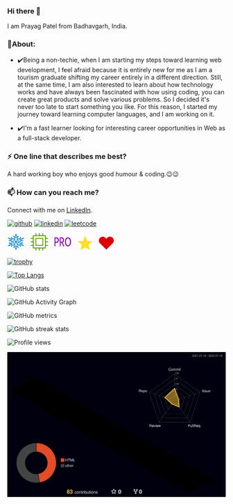 ### Hi there 👋
I am Prayag Patel from Badhavgarh, India.


### 🌱About:
- ✔️Being a non-techie, when I am starting my steps toward learning web development, I feel afraid because it is entirely new for me as I am a tourism graduate shifting my career entirely in a different direction. Still, at the same time, I am also interested to learn about how technology works and have always been fascinated with how using coding, you can create great products and solve various problems.
So I decided it's never too late to start something you like.
For this reason, I started my journey toward learning computer languages, and I am working on it.

- ✔️I'm a fast learner looking for interesting career opportunities in Web as a full-stack developer. 

### ⚡ One line that describes me best? 
A hard working boy who enjoys good humour & coding.😉😉

### 📫 How can you reach me?
Connect with me on [LinkedIn](https://www.linkedin.com/in/prayagp8/).

[<img src='https://cdn.jsdelivr.net/npm/simple-icons@3.0.1/icons/github.svg' alt='github' height='40'>](https://github.com/prayagp8)
[<img src='https://cdn.jsdelivr.net/npm/simple-icons@3.0.1/icons/linkedin.svg' alt='linkedin' height='40'>](https://www.linkedin.com/in/prayagp8/)
[<img src='https://cdn.jsdelivr.net/npm/simple-icons@3.0.1/icons/leetcode.svg' alt='leetcode' height='40'>](https://leetcode.com/prayagp8/)

<a href='https://archiveprogram.github.com/'><img src='https://raw.githubusercontent.com/acervenky/animated-github-badges/master/assets/acbadge.gif' width='40' height='40'></a> <a href='https://docs.github.com/en/developers'><img src='https://raw.githubusercontent.com/acervenky/animated-github-badges/master/assets/devbadge.gif' width='40' height='40'></a> <a href='https://github.com/pricing'><img src='https://raw.githubusercontent.com/acervenky/animated-github-badges/master/assets/pro.gif' width='40' height='40'></a> <a href='https://stars.github.com/'><img src='https://raw.githubusercontent.com/acervenky/animated-github-badges/master/assets/starbadge.gif' width='35' height='35'></a> <a href='https://docs.github.com/en/github/supporting-the-open-source-community-with-github-sponsors'><img src='https://raw.githubusercontent.com/acervenky/animated-github-badges/master/assets/sponsorbadge.gif' width='35' height='35'></a>

[![trophy](https://github-profile-trophy.vercel.app/?username=prayagp8)](https://github.com/ryo-ma/github-profile-trophy)

[![Top Langs](https://github-readme-stats.vercel.app/api/top-langs/?username=prayagp8)](https://github.com/anuraghazra/github-readme-stats)

![GitHub stats](https://github-readme-stats.vercel.app/api?username=prayagp8&show_icons=true)  

![GitHub Activity Graph](https://activity-graph.herokuapp.com/graph?username=prayagp8)  

![GitHub metrics](https://metrics.lecoq.io/prayagp8)  

![GitHub streak stats](https://github-readme-streak-stats.herokuapp.com/?user=prayagp8)  

![Profile views](https://gpvc.arturio.dev/prayagp8)  

![](./profile-3d-contrib/profile-night-rainbow.svg)

